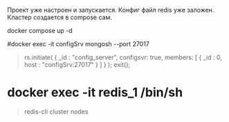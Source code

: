 Проект уже настроен и запускается. Конфиг файл redis уже заложен. Кластер создается в compose сам.

docker compose up -d

#docker exec -it configSrv mongosh --port 27017

> rs.initiate(
  {
    _id : "config_server",
       configsvr: true,
    members: [
      { _id : 0, host : "configSrv:27017" }
    ]
  }
);
> exit();

# docker exec -it redis_1 /bin/sh
> redis-cli cluster nodes
